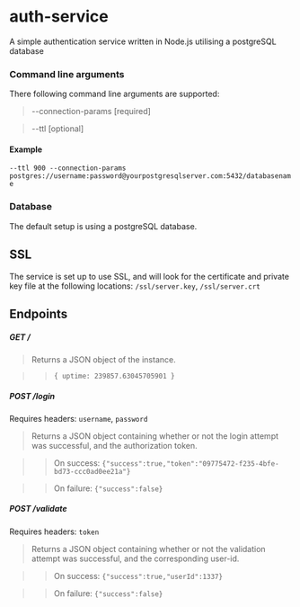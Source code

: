 # auth-service
A simple authentication service written in Node.js utilising a postgreSQL database

### Command line arguments
There following command line arguments are supported:
>--connection-params [required]

>--ttl [optional]

#### Example
`--ttl 900 --connection-params postgres://username:password@yourpostgresqlserver.com:5432/databasename`

### Database
The default setup is using a postgreSQL database.

## SSL
The service is set up to use SSL, and will look for the certificate and private key file at the following locations:
`/ssl/server.key`, `/ssl/server.crt`

## Endpoints
##### GET /

>Returns a JSON object of the instance.

>>`{
uptime: 239857.63045705901
}`

##### POST /login
Requires headers:
`username`,
`password`

>Returns a JSON object containing whether or not the login attempt was successful, and the authorization token.


>>On success: `{"success":true,"token":"09775472-f235-4bfe-bd73-ccc0ad0ee21a"}`

>>On failure: `{"success":false}`

##### POST /validate
Requires headers:
`token`

> Returns a JSON object containing whether or not the validation attempt was successful, and the corresponding user-id.


>> On success: `{"success":true,"userId":1337}`

>> On failure: `{"success":false}`
